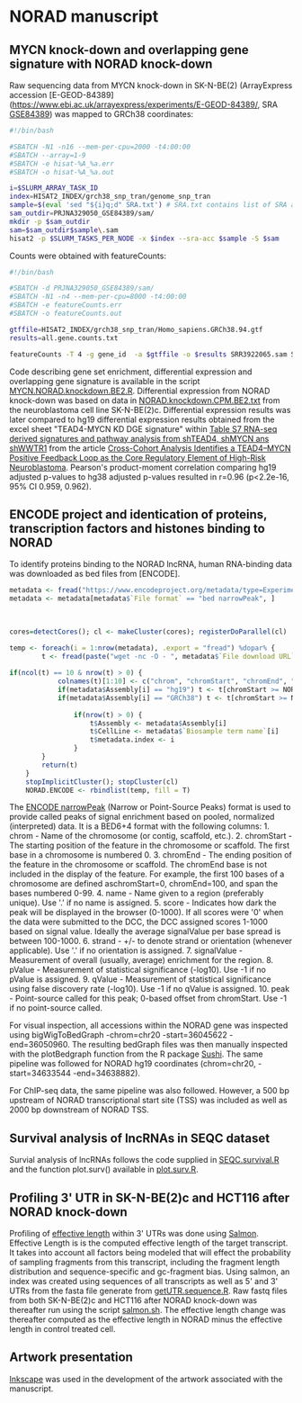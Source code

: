 # NORAD manuscript

## MYCN knock-down and overlapping gene signature with NORAD knock-down

Raw sequencing data from MYCN knock-down in SK-N-BE(2) (ArrayExpress accession [E-GEOD-84389](https://www.ebi.ac.uk/arrayexpress/experiments/E-GEOD-84389/, SRA [GSE84389](https://www.ncbi.nlm.nih.gov/geo/query/acc.cgi?acc=GSE84389)) was mapped to GRCh38 coordinates:

```bash
#!/bin/bash

#SBATCH -N1 -n16 --mem-per-cpu=2000 -t4:00:00
#SBATCH --array=1-9
#SBATCH -e hisat-%A_%a.err
#SBATCH -o hisat-%A_%a.out

i=$SLURM_ARRAY_TASK_ID
index=HISAT2_INDEX/grch38_snp_tran/genome_snp_tran
sample=$(eval 'sed "${i}q;d" SRA.txt') # SRA.txt contains list of SRA accessions (one per line)
sam_outdir=PRJNA329050_GSE84389/sam/
mkdir -p $sam_outdir
sam=$sam_outdir$sample\.sam
hisat2 -p $SLURM_TASKS_PER_NODE -x $index --sra-acc $sample -S $sam
```

Counts were obtained with featureCounts:

```bash
#!/bin/bash

#SBATCH -d PRJNA329050_GSE84389/sam/
#SBATCH -N1 -n4 --mem-per-cpu=8000 -t4:00:00
#SBATCH -e featureCounts.err
#SBATCH -o featureCounts.out

gtffile=HISAT2_INDEX/grch38_snp_tran/Homo_sapiens.GRCh38.94.gtf
results=all.gene.counts.txt

featureCounts -T 4 -g gene_id  -a $gtffile -o $results SRR3922065.sam SRR3922066.sam SRR3922067.sam SRR3922068.sam SRR3922069.sam SRR3922070.sam SRR3922071.sam SRR3922072.sam SRR3922073.sam
```

Code describing gene set enrichment, differential expression and overlapping gene signature is available in the script [MYCN.NORAD.knockdown.BE2.R](https://github.com/utnesp/NORAD/blob/master/MYCN.NORAD.knockdown.BE2.R). 
Differential expression from NORAD knock-down was based on data in [NORAD.knockdown.CPM.BE2.txt](https://github.com/utnesp/NORAD/blob/master/NORAD.knockdown.CPM.BE2.txt) from the neuroblastoma cell line SK-N-BE(2)c. 
Differential expression results was later compared to hg19 differential expression results obtained from the excel sheet "TEAD4-MYCN KD DGE signature" within [Table S7 RNA-seq derived signatures and pathway analysis from shTEAD4, shMYCN ans shWWTR1](http://cancerdiscovery.aacrjournals.org/highwire/filestream/43006/field_highwire_adjunct_files/6/169577_3_supp_4574645_p49g2y.xlsx) from the article [Cross-Cohort Analysis Identifies a TEAD4–MYCN Positive Feedback Loop as the Core Regulatory Element of High-Risk Neuroblastoma](http://cancerdiscovery.aacrjournals.org/content/8/5/582). Pearson's product-moment correlation comparing hg19 adjusted p-values to hg38 adjusted p-values resulted in r=0.96 (p<2.2e-16, 95% CI 0.959, 0.962).


## ENCODE project and identication of proteins, transcription factors and histones binding to NORAD
To identify proteins binding to the NORAD lncRNA, human RNA-binding data was downloaded as bed files from [ENCODE]. 

```R
metadata <- fread("https://www.encodeproject.org/metadata/type=Experiment&status=released&assay_slims=RNA+binding&assay_title=eCLIP/metadata.tsv")
metadata <- metadata[metadata$`File format` == "bed narrowPeak", ]

   
    
cores=detectCores(); cl <- makeCluster(cores); registerDoParallel(cl)

temp <- foreach(i = 1:nrow(metadata), .export = "fread") %dopar% {
        t <- fread(paste("wget -nc -O - ", metadata$`File download URL`[i], "| gzip -d | cat"))
        
if(ncol(t) == 10 & nrow(t) > 0) {
            colnames(t)[1:10] <- c("chrom", "chromStart", "chromEnd", "name", "score", "strand", "signalValue", "pValue", "qValue", "peak")
            if(metadata$Assembly[i] == "hg19") t <- t[chromStart >= NORAD.coord$hg19.start & chromEnd <= NORAD.coord$hg19.end]
            if(metadata$Assembly[i] == "GRCh38") t <- t[chromStart >= NORAD.coord$hg38.start & chromEnd <= NORAD.coord$hg38.end]
            
                if(nrow(t) > 0) {
                    t$Assembly <- metadata$Assembly[i]
                    t$CellLine <- metadata$`Biosample term name`[i]
                    t$metadata.index <- i
                }
        }
        return(t)
    }
    stopImplicitCluster(); stopCluster(cl)
    NORAD.ENCODE <- rbindlist(temp, fill = T)
```

The [ENCODE narrowPeak](https://genome.ucsc.edu/FAQ/FAQformat.html#format1.7)  (Narrow or Point-Source Peaks) format is used to provide called peaks of signal enrichment based on pooled, normalized (interpreted) data. It is a BED6+4 format with the following columns:
    1. chrom - Name of the chromosome (or contig, scaffold, etc.).
    2. chromStart - The starting position of the feature in the chromosome or scaffold. The first base in a chromosome is numbered 0.
    3. chromEnd - The ending position of the feature in the chromosome or scaffold. The chromEnd base is not included in the display of the feature. For example, the first 100 bases of a chromosome are defined aschromStart=0, chromEnd=100, and span the bases numbered 0-99.
    4. name - Name given to a region (preferably unique). Use '.' if no name is assigned.
    5. score - Indicates how dark the peak will be displayed in the browser (0-1000). If all scores were '0' when the data were submitted to the DCC, the DCC assigned scores 1-1000 based on signal value. Ideally the average signalValue per base spread is between 100-1000.
    6. strand - +/- to denote strand or orientation (whenever applicable). Use '.' if no orientation is assigned.
    7. signalValue - Measurement of overall (usually, average) enrichment for the region.
    8. pValue - Measurement of statistical significance (-log10). Use -1 if no pValue is assigned.
    9. qValue - Measurement of statistical significance using false discovery rate (-log10). Use -1 if no qValue is assigned.
    10. peak - Point-source called for this peak; 0-based offset from chromStart. Use -1 if no point-source called.
    

For visual inspection, all accessions within the NORAD gene was inspected using bigWigToBedGraph -chrom=chr20 -start=36045622 -end=36050960. The resulting bedGraph files was then manually inspected with the plotBedgraph function from the R package [Sushi](https://bioconductor.org/packages/release/bioc/html/Sushi.html). The same pipeline was followed for NORAD hg19 coordinates (chrom=chr20, -start=34633544 -end=34638882). 

For ChIP-seq data, the same pipeline was also followed. However, a 500 bp upstream of NORAD transcriptional start site (TSS) was included as well as 2000 bp downstream of NORAD TSS.

## Survival analysis of lncRNAs in SEQC dataset
Survial analysis of lncRNAs follows the code supplied in [SEQC.survival.R](https://github.com/utnesp/NORAD/blob/master/SEQC.survival.R) and the function plot.surv() available in [plot.surv.R](https://github.com/utnesp/NORAD/blob/master/plot.surv.R).

## Profiling 3' UTR in SK-N-BE(2)c and HCT116 after NORAD knock-down
Profiling of [effective length](https://salmon.readthedocs.io/en/latest/file_formats.html#quantification-file) within 3' UTRs was done using [Salmon](https://combine-lab.github.io/salmon/). Effective Length is is the computed effective length of the target transcript. It takes into account all factors being modeled that will effect the probability of sampling fragments from this transcript, including the fragment length distribution and sequence-specific and gc-fragment bias. Using salmon, an index was created using sequences of all transcripts as well as 5' and 3' UTRs from the fasta file generate from [getUTR.sequence.R](https://github.com/utnesp/NORAD/blob/master/getUTR.sequence.R). Raw fastq files from both SK-N-BE(2)c and HCT116 after NORAD knock-down was thereafter run using the script [salmon.sh](https://github.com/utnesp/NORAD/blob/master/salmon.sh). The effective length change was thereafter computed as the effective length in NORAD minus the effective length in control treated cell.

## Artwork presentation
[Inkscape](https://inkscape.org/) was used in the development of the artwork associated with the manuscript.

